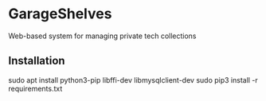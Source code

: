# GarageShelves
Web-based system for managing private tech collections

## Installation

 sudo apt install python3-pip libffi-dev libmysqlclient-dev
 sudo pip3 install -r requirements.txt
